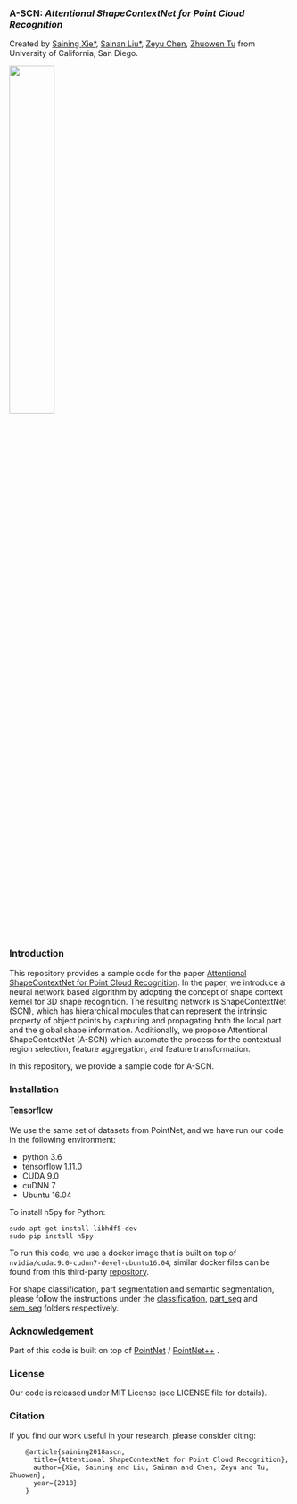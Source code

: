 ### A-SCN: *Attentional ShapeContextNet for Point Cloud Recognition*
Created by <a href="" target="_blank">Saining Xie*</a>, <a href="">Sainan Liu*</a>, <a href="" target="_blank">Zeyu Chen</a>, <a href="https://pages.ucsd.edu/~ztu/" target="_blank">Zhuowen Tu</a> from University of California, San Diego.

<img src="https://github.com/umyta/A-SCN/blob/master/doc/teaser.png" width="40%">

### Introduction
This repository provides a sample code for the paper [Attentional ShapeContextNet for Point Cloud Recognition](http://pages.ucsd.edu/~ztu/publication/cvpr18_ascn.pdf).
 In the paper, we introduce a neural network based algorithm by adopting the concept of shape context kernel
 for 3D shape recognition. The resulting network is ShapeContextNet (SCN), which has 
 hierarchical modules that can represent the intrinsic property of object points by
 capturing and propagating both the local part and the global shape information. Additionally, we propose
 Attentional ShapeContextNet (A-SCN) which automate the process for the contextual region selection,
 feature aggregation, and feature transformation. 
 
 In this repository, we provide a sample code for A-SCN. 

### Installation
#### Tensorflow
We use the same set of datasets from PointNet, and we have run our code in the following environment:

- python 3.6
- tensorflow 1.11.0
- CUDA 9.0
- cuDNN 7
- Ubuntu 16.04

To install h5py for Python:
```
sudo apt-get install libhdf5-dev
sudo pip install h5py
```

To run this code, we use a docker image that is built on top of `nvidia/cuda:9.0-cudnn7-devel-ubuntu16.04`,
similar docker files can be found from this third-party [repository](https://github.com/ufoym/deepo).

For shape classification, part segmentation and semantic segmentation, please follow the instructions under the [classification](https://github.com/umyta/A-SCN/blob/master/classification), [part_seg](https://github.com/umyta/A-SCN/blob/master/part_seg) and [sem_seg](https://github.com/umyta/A-SCN/blob/master/sem_seg) folders respectively.

### Acknowledgement
Part of this code is built on top of [PointNet](https://github.com/charlesq34/pointnet) / [PointNet++](https://github.com/charlesq34/pointnet2) .
 
### License
Our code is released under MIT License (see LICENSE file for details).

### Citation
If you find our work useful in your research, please consider citing:

        @article{saining2018ascn,
          title={Attentional ShapeContextNet for Point Cloud Recognition},
          author={Xie, Saining and Liu, Sainan and Chen, Zeyu and Tu, Zhuowen},
          year={2018}
        }
